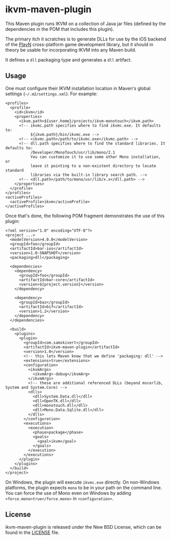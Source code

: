 # ikvm-maven-plugin

This Maven plugin runs IKVM on a collection of Java jar files (defined by the
dependencies in the POM that includes this plugin).

The primary itch it scratches is to generate DLLs for use by the iOS backend of
the [PlayN] cross-platform game development library, but it should in theory be
usable for incorporating IKVM into any Maven build.

It defines a `dll` packaging type and generates a `dll` artifact.

## Usage

One must configure their IKVM installation location in Maven's global settings
(`~/.m2/settings.xml`). For example:

    <profiles>
      <profile>
        <id>ikvm</id>
        <properties>
          <ikvm.path>${user.home}/projects/ikvm-monotouch</ikvm.path>
          <!-- ikvmc.path specifies where to find ikvmc.exe. It defaults to:
               ${ikvm.path}/bin/ikvmc.exe -->
          <!-- <ikvmc.path>/path/to/ikvmc.exe</ikvmc.path> -->
          <!-- dll.path specifies where to find the standard libraries. It defaults to:
               /Developer/MonoTouch/usr/lib/mono/2.1
               You can customize it to use some other Mono installation, or
               leave it pointing to a non-existent directory to locate standard
               libraries via the built-in library search path. -->
          <!-- <dll.path>/path/to/mono/usr/lib/x.x</dll.path> -->
        </properties>
      </profile>
    </profiles>
    <activeProfiles>
      <activeProfile>ikvm</activeProfile>
    </activeProfiles>

Once that's done, the following POM fragment demonstrates the use of this plugin:

    <?xml version="1.0" encoding="UTF-8"?>
    <project ...>
      <modelVersion>4.0.0</modelVersion>
      <groupId>foo</groupId>
      <artifactId>bar-ios</artifactId>
      <version>1.0-SNAPSHOT</version>
      <packaging>dll</packaging>

      <dependencies>
        <dependency>
          <groupId>foo</groupId>
          <artifactId>bar-core</artifactId>
          <version>${project.version}</version>
        </dependency>

        <dependency>
          <groupId>baz</groupId>
          <artifactId>bif</artifactId>
          <version>1.2</version>
        </dependency>
      </dependencies>

      <build>
        <plugins>
          <plugin>
            <groupId>com.samskivert</groupId>
            <artifactId>ikvm-maven-plugin</artifactId>
            <version>1.0</version>
            <!-- this lets Maven know that we define 'packaging: dll' -->
            <extensions>true</extensions>
            <configuration>
              <ikvmArgs>
                <ikvmArg>-debug</ikvmArg>
              </ikvmArgs>
              <!-- these are additional referenced DLLs (beyond mscorlib, System and System.Core) -->
              <dlls>
                <dll>System.Data.dll</dll>
                <dll>OpenTK.dll</dll>
                <dll>monotouch.dll</dll>
                <dll>Mono.Data.Sqlite.dll</dll>
              </dlls>
            </configuration>
            <executions>
              <execution>
                <phase>package</phase>
                <goals>
                  <goal>ikvm</goal>
                </goals>
              </execution>
            </executions>
          </plugin>
        </plugins>
      </build>
    </project>

On Windows, the plugin will execute `ikvmc.exe` directly. On non-Windows
platforms, the plugin expects `mono` to be in your path on the command line.
You can force the use of Mono even on Windows by adding
`<force.mono>true</force.mono>` in `<configuration>`.

## License

ikvm-maven-plugin is released under the New BSD License, which can be found in
the [LICENSE] file.

[PlayN]: http://code.google.com/p/playn
[LICENSE]: https://github.com/samskivert/ikvm-maven-plugin/blob/master/LICENSE
